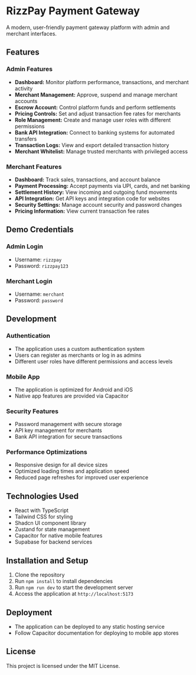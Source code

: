 
# RizzPay Payment Gateway

A modern, user-friendly payment gateway platform with admin and merchant interfaces.

## Features

### Admin Features
- **Dashboard:** Monitor platform performance, transactions, and merchant activity
- **Merchant Management:** Approve, suspend and manage merchant accounts
- **Escrow Account:** Control platform funds and perform settlements
- **Pricing Controls:** Set and adjust transaction fee rates for merchants
- **Role Management:** Create and manage user roles with different permissions
- **Bank API Integration:** Connect to banking systems for automated transfers
- **Transaction Logs:** View and export detailed transaction history
- **Merchant Whitelist:** Manage trusted merchants with privileged access

### Merchant Features
- **Dashboard:** Track sales, transactions, and account balance
- **Payment Processing:** Accept payments via UPI, cards, and net banking
- **Settlement History:** View incoming and outgoing fund movements
- **API Integration:** Get API keys and integration code for websites
- **Security Settings:** Manage account security and password changes
- **Pricing Information:** View current transaction fee rates

## Demo Credentials

### Admin Login
- Username: `rizzpay`
- Password: `rizzpay123`

### Merchant Login
- Username: `merchant`
- Password: `password`

## Development

### Authentication
- The application uses a custom authentication system
- Users can register as merchants or log in as admins
- Different user roles have different permissions and access levels

### Mobile App
- The application is optimized for Android and iOS
- Native app features are provided via Capacitor

### Security Features
- Password management with secure storage
- API key management for merchants
- Bank API integration for secure transactions

### Performance Optimizations
- Responsive design for all device sizes
- Optimized loading times and application speed
- Reduced page refreshes for improved user experience

## Technologies Used
- React with TypeScript
- Tailwind CSS for styling
- Shadcn UI component library
- Zustand for state management
- Capacitor for native mobile features
- Supabase for backend services

## Installation and Setup
1. Clone the repository
2. Run `npm install` to install dependencies
3. Run `npm run dev` to start the development server
4. Access the application at `http://localhost:5173`

## Deployment
- The application can be deployed to any static hosting service
- Follow Capacitor documentation for deploying to mobile app stores

## License
This project is licensed under the MIT License.
